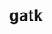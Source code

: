 ---
title: "gatk"
layout: cache
categories: [package, develop]
meta: {"versions": ["4.4.0.0"], "compilers": ["gcc@=7.3.1"], "oss": ["amzn2"], "platforms": ["linux"], "targets": ["aarch64", "neoverse_n1", "x86_64_v3"], "stacks": ["aws-isc", "aws-isc-aarch64", "root"], "num_specs": 21, "num_specs_by_stack": {"root": 21, "aws-isc-aarch64": 14, "aws-isc": 7}}
spec_details: [{"hash": "46nvlf5dfxhc5zdhdwd23epc46loaf4x", "compiler": "gcc@=7.3.1", "versions": ["4.4.0.0"], "os": "amzn2", "platform": "linux", "target": "aarch64", "variants": ["build_system=generic", "~r"], "stacks": ["root", "aws-isc-aarch64"], "size": "-", "tarball": "https://binaries.spack.io/develop/build_cache/linux-amzn2-aarch64/gcc-7.3.1/gatk-4.4.0.0/linux-amzn2-aarch64-gcc-7.3.1-gatk-4.4.0.0-46nvlf5dfxhc5zdhdwd23epc46loaf4x.spack"}, {"hash": "5bb4kqdmlag3mc5vvo2ggm5swtyirz7b", "compiler": "gcc@=7.3.1", "versions": ["4.4.0.0"], "os": "amzn2", "platform": "linux", "target": "aarch64", "variants": ["build_system=generic", "~r"], "stacks": ["root", "aws-isc-aarch64"], "size": "-", "tarball": "https://binaries.spack.io/develop/build_cache/linux-amzn2-aarch64/gcc-7.3.1/gatk-4.4.0.0/linux-amzn2-aarch64-gcc-7.3.1-gatk-4.4.0.0-5bb4kqdmlag3mc5vvo2ggm5swtyirz7b.spack"}, {"hash": "hqbfu7epfz7vbzsvbfjodezhvyosmgwi", "compiler": "gcc@=7.3.1", "versions": ["4.4.0.0"], "os": "amzn2", "platform": "linux", "target": "aarch64", "variants": ["build_system=generic", "~r"], "stacks": ["root", "aws-isc-aarch64"], "size": "-", "tarball": "https://binaries.spack.io/develop/build_cache/linux-amzn2-aarch64/gcc-7.3.1/gatk-4.4.0.0/linux-amzn2-aarch64-gcc-7.3.1-gatk-4.4.0.0-hqbfu7epfz7vbzsvbfjodezhvyosmgwi.spack"}, {"hash": "twusmbawutfmt3bhtpfa4ko6ftpsqpor", "compiler": "gcc@=7.3.1", "versions": ["4.4.0.0"], "os": "amzn2", "platform": "linux", "target": "aarch64", "variants": ["build_system=generic", "~r"], "stacks": ["root", "aws-isc-aarch64"], "size": "-", "tarball": "https://binaries.spack.io/develop/build_cache/linux-amzn2-aarch64/gcc-7.3.1/gatk-4.4.0.0/linux-amzn2-aarch64-gcc-7.3.1-gatk-4.4.0.0-twusmbawutfmt3bhtpfa4ko6ftpsqpor.spack"}, {"hash": "w6pp6pgvsgb5k3hgsdmbgw3rhbnnx222", "compiler": "gcc@=7.3.1", "versions": ["4.4.0.0"], "os": "amzn2", "platform": "linux", "target": "aarch64", "variants": ["build_system=generic", "~r"], "stacks": ["root", "aws-isc-aarch64"], "size": "-", "tarball": "https://binaries.spack.io/develop/build_cache/linux-amzn2-aarch64/gcc-7.3.1/gatk-4.4.0.0/linux-amzn2-aarch64-gcc-7.3.1-gatk-4.4.0.0-w6pp6pgvsgb5k3hgsdmbgw3rhbnnx222.spack"}, {"hash": "piqecvjvkzvnjitbtuatsmgibjimckov", "compiler": "gcc@=7.3.1", "versions": ["4.4.0.0"], "os": "amzn2", "platform": "linux", "target": "aarch64", "variants": ["build_system=generic", "~r"], "stacks": ["root", "aws-isc-aarch64"], "size": "-", "tarball": "https://binaries.spack.io/develop/build_cache/linux-amzn2-aarch64/gcc-7.3.1/gatk-4.4.0.0/linux-amzn2-aarch64-gcc-7.3.1-gatk-4.4.0.0-piqecvjvkzvnjitbtuatsmgibjimckov.spack"}, {"hash": "5u5al2y7mxlmk227gxaesmwswnzqe7pv", "compiler": "gcc@=7.3.1", "versions": ["4.4.0.0"], "os": "amzn2", "platform": "linux", "target": "aarch64", "variants": ["build_system=generic", "~r"], "stacks": ["root", "aws-isc-aarch64"], "size": "-", "tarball": "https://binaries.spack.io/develop/build_cache/linux-amzn2-aarch64/gcc-7.3.1/gatk-4.4.0.0/linux-amzn2-aarch64-gcc-7.3.1-gatk-4.4.0.0-5u5al2y7mxlmk227gxaesmwswnzqe7pv.spack"}, {"hash": "ceqerfohz4bz4pne6ipvaczvq4a4hn7v", "compiler": "gcc@=7.3.1", "versions": ["4.4.0.0"], "os": "amzn2", "platform": "linux", "target": "neoverse_n1", "variants": ["build_system=generic", "~r"], "stacks": ["root", "aws-isc-aarch64"], "size": "-", "tarball": "https://binaries.spack.io/develop/build_cache/linux-amzn2-neoverse_n1/gcc-7.3.1/gatk-4.4.0.0/linux-amzn2-neoverse_n1-gcc-7.3.1-gatk-4.4.0.0-ceqerfohz4bz4pne6ipvaczvq4a4hn7v.spack"}, {"hash": "c4pa3izobglg6adjucly2l53p2neicjq", "compiler": "gcc@=7.3.1", "versions": ["4.4.0.0"], "os": "amzn2", "platform": "linux", "target": "neoverse_n1", "variants": ["build_system=generic", "~r"], "stacks": ["root", "aws-isc-aarch64"], "size": "-", "tarball": "https://binaries.spack.io/develop/build_cache/linux-amzn2-neoverse_n1/gcc-7.3.1/gatk-4.4.0.0/linux-amzn2-neoverse_n1-gcc-7.3.1-gatk-4.4.0.0-c4pa3izobglg6adjucly2l53p2neicjq.spack"}, {"hash": "rmipoa6xudhbjcjyew6z3i6kjncawtbm", "compiler": "gcc@=7.3.1", "versions": ["4.4.0.0"], "os": "amzn2", "platform": "linux", "target": "neoverse_n1", "variants": ["build_system=generic", "~r"], "stacks": ["root", "aws-isc-aarch64"], "size": "-", "tarball": "https://binaries.spack.io/develop/build_cache/linux-amzn2-neoverse_n1/gcc-7.3.1/gatk-4.4.0.0/linux-amzn2-neoverse_n1-gcc-7.3.1-gatk-4.4.0.0-rmipoa6xudhbjcjyew6z3i6kjncawtbm.spack"}, {"hash": "5y5rxz5yabonmk4gor46n5iqmzi7wcs4", "compiler": "gcc@=7.3.1", "versions": ["4.4.0.0"], "os": "amzn2", "platform": "linux", "target": "neoverse_n1", "variants": ["build_system=generic", "~r"], "stacks": ["root", "aws-isc-aarch64"], "size": "-", "tarball": "https://binaries.spack.io/develop/build_cache/linux-amzn2-neoverse_n1/gcc-7.3.1/gatk-4.4.0.0/linux-amzn2-neoverse_n1-gcc-7.3.1-gatk-4.4.0.0-5y5rxz5yabonmk4gor46n5iqmzi7wcs4.spack"}, {"hash": "wjv6v2ijvgt3mkao6l2du2egurcgqghw", "compiler": "gcc@=7.3.1", "versions": ["4.4.0.0"], "os": "amzn2", "platform": "linux", "target": "neoverse_n1", "variants": ["build_system=generic", "~r"], "stacks": ["root", "aws-isc-aarch64"], "size": "-", "tarball": "https://binaries.spack.io/develop/build_cache/linux-amzn2-neoverse_n1/gcc-7.3.1/gatk-4.4.0.0/linux-amzn2-neoverse_n1-gcc-7.3.1-gatk-4.4.0.0-wjv6v2ijvgt3mkao6l2du2egurcgqghw.spack"}, {"hash": "th5gjsgaftdc3tpi7suvpxs3z3aa6hpi", "compiler": "gcc@=7.3.1", "versions": ["4.4.0.0"], "os": "amzn2", "platform": "linux", "target": "neoverse_n1", "variants": ["build_system=generic", "~r"], "stacks": ["root", "aws-isc-aarch64"], "size": "-", "tarball": "https://binaries.spack.io/develop/build_cache/linux-amzn2-neoverse_n1/gcc-7.3.1/gatk-4.4.0.0/linux-amzn2-neoverse_n1-gcc-7.3.1-gatk-4.4.0.0-th5gjsgaftdc3tpi7suvpxs3z3aa6hpi.spack"}, {"hash": "vzjdq7c222etql2whgewd43clbaxrwbt", "compiler": "gcc@=7.3.1", "versions": ["4.4.0.0"], "os": "amzn2", "platform": "linux", "target": "neoverse_n1", "variants": ["build_system=generic", "~r"], "stacks": ["root", "aws-isc-aarch64"], "size": "-", "tarball": "https://binaries.spack.io/develop/build_cache/linux-amzn2-neoverse_n1/gcc-7.3.1/gatk-4.4.0.0/linux-amzn2-neoverse_n1-gcc-7.3.1-gatk-4.4.0.0-vzjdq7c222etql2whgewd43clbaxrwbt.spack"}, {"hash": "bulhlln6yyytmvcdr34kj2tkyvugccwr", "compiler": "gcc@=7.3.1", "versions": ["4.4.0.0"], "os": "amzn2", "platform": "linux", "target": "x86_64_v3", "variants": ["build_system=generic", "~r"], "stacks": ["root", "aws-isc"], "size": "-", "tarball": "https://binaries.spack.io/develop/build_cache/linux-amzn2-x86_64_v3/gcc-7.3.1/gatk-4.4.0.0/linux-amzn2-x86_64_v3-gcc-7.3.1-gatk-4.4.0.0-bulhlln6yyytmvcdr34kj2tkyvugccwr.spack"}, {"hash": "h3bsikl5hqvvlt7ea75ggglon5llcbrs", "compiler": "gcc@=7.3.1", "versions": ["4.4.0.0"], "os": "amzn2", "platform": "linux", "target": "x86_64_v3", "variants": ["build_system=generic", "~r"], "stacks": ["root", "aws-isc"], "size": "-", "tarball": "https://binaries.spack.io/develop/build_cache/linux-amzn2-x86_64_v3/gcc-7.3.1/gatk-4.4.0.0/linux-amzn2-x86_64_v3-gcc-7.3.1-gatk-4.4.0.0-h3bsikl5hqvvlt7ea75ggglon5llcbrs.spack"}, {"hash": "lthufcq6ixidz6jhdim4wfaa4ptlr7pv", "compiler": "gcc@=7.3.1", "versions": ["4.4.0.0"], "os": "amzn2", "platform": "linux", "target": "x86_64_v3", "variants": ["build_system=generic", "~r"], "stacks": ["root", "aws-isc"], "size": "-", "tarball": "https://binaries.spack.io/develop/build_cache/linux-amzn2-x86_64_v3/gcc-7.3.1/gatk-4.4.0.0/linux-amzn2-x86_64_v3-gcc-7.3.1-gatk-4.4.0.0-lthufcq6ixidz6jhdim4wfaa4ptlr7pv.spack"}, {"hash": "ltd5b3lqgsp7xbl3lo2n4ek5bgwditif", "compiler": "gcc@=7.3.1", "versions": ["4.4.0.0"], "os": "amzn2", "platform": "linux", "target": "x86_64_v3", "variants": ["build_system=generic", "~r"], "stacks": ["root", "aws-isc"], "size": "-", "tarball": "https://binaries.spack.io/develop/build_cache/linux-amzn2-x86_64_v3/gcc-7.3.1/gatk-4.4.0.0/linux-amzn2-x86_64_v3-gcc-7.3.1-gatk-4.4.0.0-ltd5b3lqgsp7xbl3lo2n4ek5bgwditif.spack"}, {"hash": "mx3tyv4zgaojwreis6vznckxztftnrup", "compiler": "gcc@=7.3.1", "versions": ["4.4.0.0"], "os": "amzn2", "platform": "linux", "target": "x86_64_v3", "variants": ["build_system=generic", "~r"], "stacks": ["root", "aws-isc"], "size": "-", "tarball": "https://binaries.spack.io/develop/build_cache/linux-amzn2-x86_64_v3/gcc-7.3.1/gatk-4.4.0.0/linux-amzn2-x86_64_v3-gcc-7.3.1-gatk-4.4.0.0-mx3tyv4zgaojwreis6vznckxztftnrup.spack"}, {"hash": "l7wwyvsqirp6c32pzxwzqyqpyhj4bvss", "compiler": "gcc@=7.3.1", "versions": ["4.4.0.0"], "os": "amzn2", "platform": "linux", "target": "x86_64_v3", "variants": ["build_system=generic", "~r"], "stacks": ["root", "aws-isc"], "size": "-", "tarball": "https://binaries.spack.io/develop/build_cache/linux-amzn2-x86_64_v3/gcc-7.3.1/gatk-4.4.0.0/linux-amzn2-x86_64_v3-gcc-7.3.1-gatk-4.4.0.0-l7wwyvsqirp6c32pzxwzqyqpyhj4bvss.spack"}, {"hash": "u4laei6kgkx2snqucajp6si6qvo6q5rr", "compiler": "gcc@=7.3.1", "versions": ["4.4.0.0"], "os": "amzn2", "platform": "linux", "target": "x86_64_v3", "variants": ["build_system=generic", "~r"], "stacks": ["root", "aws-isc"], "size": "-", "tarball": "https://binaries.spack.io/develop/build_cache/linux-amzn2-x86_64_v3/gcc-7.3.1/gatk-4.4.0.0/linux-amzn2-x86_64_v3-gcc-7.3.1-gatk-4.4.0.0-u4laei6kgkx2snqucajp6si6qvo6q5rr.spack"}]
---